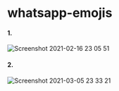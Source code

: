 # whatsapp-emojis

#### 1.

![Screenshot 2021-02-16 23 05 51](https://user-images.githubusercontent.com/24686636/108116635-ed214b00-70ac-11eb-9f8e-8dbae0bbf4b9.png)

#### 2. 
 
![Screenshot 2021-03-05 23 33 21](https://user-images.githubusercontent.com/24686636/110170715-ab620580-7e0b-11eb-8416-c8d5ae6ce4e7.png)

